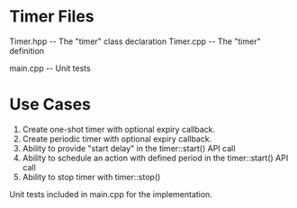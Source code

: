 Timer Files
===========
Timer.hpp -- The "timer" class declaration
Timer.cpp -- The "timer" definition

main.cpp -- Unit tests

Use Cases
=========
1) Create one-shot timer with optional expiry callback.
2) Create periodic timer with optional expiry callback.
3) Ability to provide "start delay" in the timer::start() API call
4) Ability to schedule an action with defined period in the timer::start() API call
5) Ability to stop timer with timer::stop()
 

Unit tests included in main.cpp for the implementation.
